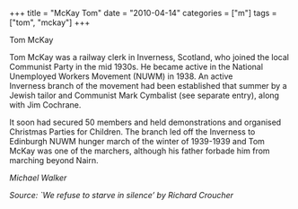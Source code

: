 +++
title = "McKay Tom"
date = "2010-04-14"
categories = ["m"]
tags = ["tom", "mckay"]
+++

Tom McKay  
  
Tom McKay was a railway clerk in Inverness, Scotland, who joined the local Communist Party in the mid 1930s. He became active in the National Unemployed Workers Movement (NUWM) in 1938. An active Inverness branch of the movement had been established that summer by a Jewish tailor and Communist Mark Cymbalist (see separate entry), along with Jim Cochrane.

It soon had secured 50 members and held demonstrations and organised Christmas Parties for Children. The branch led off the Inverness to Edinburgh NUWM hunger march of the winter of 1939-1939 and Tom McKay was one of the marchers, although his father forbade him from marching beyond Nairn. 

_Michael Walker_

_Source: \`We refuse to starve in silence’ by Richard Croucher_

